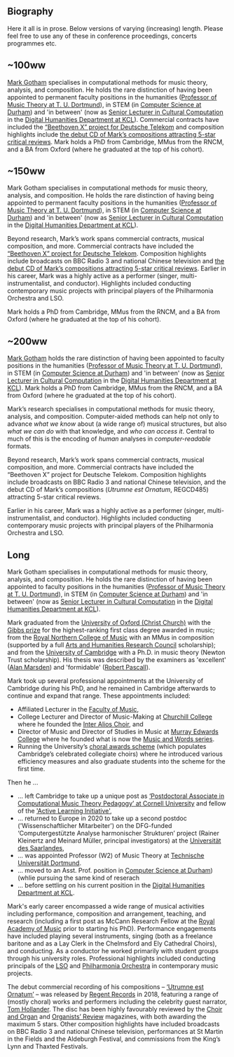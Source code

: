 ## Biography

Here it all is in prose.
Below versions of varying (increasing) length.
Please feel free to use any of these in conference proceedings, concerts programmes etc.

## ~100ww

[Mark Gotham](https://markgotham.github.io/)
specialises in computational methods for music theory, analysis, and composition.
He holds the rare distinction of having been appointed to permanent faculty positions 
in the humanities
([Professor of Music Theory at T. U. Dortmund](https://musik.kmst.tu-dortmund.de/institut/personen/ehemalige-mitarbeiterinnen/univ-prof-dr-phil-mark-r-h-gotham/)),
in STEM (in [Computer Science at Durham](https://www.durham.ac.uk/departments/academic/computer-science/)) and
'in between' (now as 
[Senior Lecturer in Cultural Computation](https://www.kcl.ac.uk/people/mark-gotham)
in the [Digital Humanities Department at KCL](https://www.kcl.ac.uk/ddh)).
Commercial contracts have included the
[“Beethoven X” project for Deutsche Telekom](https://www.oneclub.org/awards/theoneshow/-award/43259/beethoven-x-the-ai-project/)
and composition highlights include
[the debut CD of Mark’s compositions attracting 5-star critical reviews](https://www.regent-records.co.uk/product/utrumne-est-ornatum/).
Mark holds a PhD from Cambridge, MMus from the RNCM, and a BA from Oxford (where he graduated at the top of his cohort).

## ~150ww

Mark Gotham specialises in computational methods for music theory, analysis, and composition.
He holds the rare distinction of having being appointed to permanent faculty positions 
in the humanities ([Professor of Music Theory at T. U. Dortmund](https://www.musik.tu-dortmund.de/institut/personen/ehemalige-mitarbeiterinnen-und-mitarbeiter/univ-prof-dr-phil-mark-r-h-gotham/univ-prof-dr-phil-mark-r-h-gotham-en/)),
in STEM (in [Computer Science at Durham](https://www.durham.ac.uk/departments/academic/computer-science/)) and
'in between' (now as 
[Senior Lecturer in Cultural Computation](https://www.kcl.ac.uk/people/mark-gotham)
in the [Digital Humanities Department at KCL](https://www.kcl.ac.uk/ddh)).

Beyond research, Mark’s work spans commercial contracts, musical composition, and more.
Commercial contracts have included the
[“Beethoven X” project for Deutsche Telekom](https://www.oneclub.org/awards/theoneshow/-award/43259/beethoven-x-the-ai-project/).
Composition highlights include broadcasts on BBC Radio 3 and national Chinese television
and [the debut CD of Mark’s compositions attracting 5-star critical reviews](https://www.regent-records.co.uk/product/utrumne-est-ornatum/).
Earlier in his career, Mark was a highly active as a performer (singer, multi-instrumentalist, and conductor). Highlights included conducting contemporary music projects with principal players of the Philharmonia Orchestra and LSO.

Mark holds a PhD from Cambridge, MMus from the RNCM, and a BA from Oxford (where he graduated at the top of his cohort).

## ~200ww

[Mark Gotham](https://markgotham.github.io/)
holds the rare distinction of having been appointed to faculty positions
in the humanities
([Professor of Music Theory at T. U. Dortmund](https://musik.kmst.tu-dortmund.de/institut/personen/ehemalige-mitarbeiterinnen/univ-prof-dr-phil-mark-r-h-gotham/)),
in STEM (in [Computer Science at Durham](https://www.durham.ac.uk/departments/academic/computer-science/)) and
'in between' (now as 
[Senior Lecturer in Cultural Computation](https://www.kcl.ac.uk/people/mark-gotham)
in the [Digital Humanities Department at KCL](https://www.kcl.ac.uk/ddh)).
Mark holds a PhD from Cambridge, MMus from the RNCM, and a BA from Oxford (where he graduated at the top of his cohort).

Mark’s research specialises in computational methods for music theory, analysis, and composition.
Computer-aided methods can help not only to advance *what we know* about (a wide range of) musical structures, but also
*what we can do* with that knowledge,
and
*who can access it*.
Central to much of this is the encoding of
*human* analyses in
*computer-readable* formats.

Beyond research, Mark’s work spans commercial contracts, musical composition, and more.
Commercial contracts have included the “Beethoven X” project for Deutsche Telekom.
Composition highlights include broadcasts on BBC Radio 3 and national Chinese television, and the debut CD of Mark’s compositions
(_Utrumne est Ornatum_, REGCD485) attracting 5-star critical reviews.

Earlier in his career, Mark was a highly active as a performer (singer, multi-instrumentalist, and conductor).
Highlights included conducting contemporary music projects with principal players of the Philharmonia Orchestra and LSO.


## Long

Mark Gotham specialises in computational methods for music theory, analysis, and composition.
He holds the rare distinction of having been appointed to faculty positions
in the humanities ([Professor of Music Theory at T. U. Dortmund](https://www.musik.tu-dortmund.de/institut/personen/ehemalige-mitarbeiterinnen-und-mitarbeiter/univ-prof-dr-phil-mark-r-h-gotham/univ-prof-dr-phil-mark-r-h-gotham-en/)),
in STEM (in [Computer Science at Durham](https://www.durham.ac.uk/departments/academic/computer-science/)) and
'in between' (now as 
[Senior Lecturer in Cultural Computation](https://www.kcl.ac.uk/people/mark-gotham)
in the [Digital Humanities Department at KCL](https://www.kcl.ac.uk/ddh)).

Mark graduated from the [University of Oxford (Christ Church)](http://www.ox.ac.uk/) with the [Gibbs prize](https://www.ox.ac.uk/students/fees-funding/prizes-and-awards/gibbs) for the highest-ranking first class degree awarded in music; from the [Royal Northern College of Music](http://www.rncm.ac.uk/) with an MMus in composition (supported by a full [Arts and Humanities Research Council](https://www.ukri.org/councils/ahrc/) scholarship); and from the [University of Cambridge](http://www.cam.ac.uk/) with a Ph.D. in music theory (Newton Trust scholarship). His thesis was described by the examiners as 'excellent' ([Alan Marsden](http://www.lancaster.ac.uk/staff/marsdena/)) and 'formidable' ([Robert Pascall](http://www.nottingham.ac.uk/music/people/robert.pascall)).

Mark took up several professional appointments at the University of Cambridge during his PhD, and he remained in Cambridge afterwards to continue and expand that range. These appointments included:

- Affiliated Lecturer in the [Faculty of Music](https://www.mus.cam.ac.uk/),
- College Lecturer and Director of Music-Making at [Churchill College](https://www.chu.cam.ac.uk/) where he founded the [Inter Alios Choir](https://www.chu.cam.ac.uk/societies/music/?q=interalios), and
- Director of Music and Director of Studies in Music at [Murray Edwards College](https://www.murrayedwards.cam.ac.uk/) where he founded what is now the [Music and Words series](https://www.murrayedwards.cam.ac.uk/my-medwards/music/music-words-murray-edwards-college-with-inter-alios-choir).
- Running the University’s [choral awards scheme](https://www.undergraduate.study.cam.ac.uk/finance/music-awards/choral-awards) (which populates Cambridge’s celebrated collegiate choirs) where he introduced various efficiency measures and also graduate students into the scheme for the first time.

Then he ... 

- ... left Cambridge to take up a unique post as [‘Postdoctoral Associate in Computational Music Theory Pedagogy’ at Cornell University](http://music.cornell.edu/) and fellow of the ['Active Learning Initiative'](http://as.cornell.edu/education-innovation),
- ... returned to Europe in 2020 to take up a second postdoc ('Wissenschaftlicher Mitarbeiter') on the DFG-funded ‘Computergestützte Analyse harmonischer Strukturen’ project (Rainer Kleinertz and Meinard Müller, principal investigators) at the [Universität des Saarlandes](https://www.uni-saarland.de/en/home.html),
- ... was appointed Professor (W2) of Music Theory at [Technische Universität Dortmund](https://www.musik.tu-dortmund.de/institut/personen/professorinnen-und-professoren/univ-prof-dr-phil-mark-r-h-gotham/).
- ... moved to an Asst. Prof. position in [Computer Science at Durham](https://www.durham.ac.uk/departments/academic/computer-science/)) (whlie pursuing the same kind of reserach
- ... before settling on his current position in the [Digital Humanities Department at KCL](https://www.kcl.ac.uk/ddh).

Mark's early career encompassed a wide range of musical activities including performance, composition and arrangement, teaching, and research (including a first post as McCann Research Fellow at the [Royal Academy of Music](https://www.ram.ac.uk/) prior to starting his PhD).
Performance engagements have included playing several instruments, singing (both as a freelance baritone and as a Lay Clerk in the Chelmsford and Ely Cathedral Choirs), and conducting.
As a conductor he worked primarily with student groups through his university roles.
Professional highlights included conducting principals of the [LSO](http://lso.co.uk/) and [Philharmonia Orchestra](http://www.philharmonia.co.uk/) in contemporary music projects.

The debut commercial recording of his compositions – [‘Utrumne est Ornatum’](http://www.regent-records.co.uk/product_details_349.htm) – was released by [Regent Records](http://www.regent-records.co.uk/) in 2018, featuring a range of (mostly choral) works and performers including the celebrity guest narrator, [Tom Hollander](https://www.imdb.com/name/nm0390903/).
The disc has been highly favourably reviewed by the [Choir and Organ](https://www.rhinegold.co.uk/rhinegold-publishing/magazines/choir-organ/) and [Organists’ Review](https://organistsreview.com/) magazines, with both awarding the maximum 5 stars.
Other composition highlights have included broadcasts on BBC Radio 3 and national Chinese television, performances at St Martin in the Fields and the Aldeburgh Festival, and commissions from the King’s Lynn and Thaxted Festivals.
